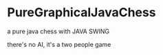 # PureGraphicalJavaChess

a pure java chess with JAVA SWING 

there's no AI, it's a two people game
